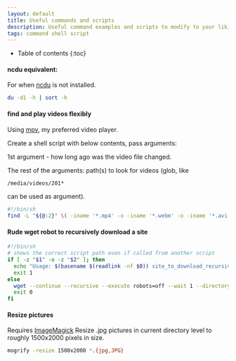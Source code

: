 ```yaml
---
layout: default
title: Useful commands and scripts
description: Useful command examples and scripts to modify to your liking.
tags: command shell script
---
```


* Table of contents
{:toc}

#### ncdu equivalent:

For when [ncdu](https://dev.yorhel.nl/ncdu) is not installed.
```sh
du -d1 -h | sort -h
```

#### find and play videos flexibly

Using [mpv](https://mpv.io/), my preferred video player.

Create a shell script with below contents, pass arguments:

1st argument - how long ago was the video file changed.

The rest of the arguments: path(s) to look for videos (glob, like 
```sh
/media/videos/201*
```
can be used as argument).

```sh
#!/bin/sh
find -L "${@:2}" \( -iname '*.mp4' -o -iname '*.webm' -o -iname '*.avi' \) -a -ctime -"$1" -print0 | xargs -0 mpv 
```

#### Rude wget robot to recursively download a site

```sh
#!/bin/sh
# shows the correct script path even if called from another script
if [ -z "$1" -o -z "$2" ]; then
  echo "Usage: $(basename $(readlink -nf $0)) site_to_download_recursively destination_directory" 
  exit 1
else
  wget --continue --recursive --execute robots=off --wait 1 --directory-prefix="$2" "$1"
  exit 0
fi
```

#### Resize pictures
Requires [ImageMagick](https://www.imagemagick.org/)
Resize .jpg pictures in current directory level to roughly 1500x2000 pixels in size.
```sh
mogrify -resize 1500x2000 *.{jpg,JPG}
```

